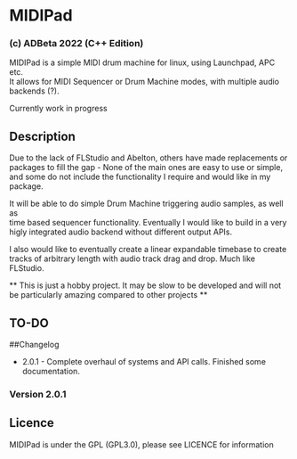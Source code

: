 # MIDIPad 
### (c) ADBeta 2022 (C++ Edition)
MIDIPad is a simple MIDI drum machine for linux, using Launchpad, APC etc.  
It allows for MIDI Sequencer or Drum Machine modes, with multiple audio   
backends (?).

Currently work in progress

## Description
Due to the lack of FLStudio and Abelton, others have made replacements or  
packages to fill the gap - None of the main ones are easy to use or simple,  
and some do not include the functionality I require and would like in my  
package.  

It will be able to do simple Drum Machine triggering audio samples, as well as  
time based sequencer functionality. Eventually I would like to build in a very  
higly integrated audio backend without different output APIs.  

I also would like to eventually create a linear expandable timebase to create  
tracks of arbitrary length with audio track drag and drop. Much like FLStudio.  

** This is just a hobby project. It may be slow to be developed and will not  
be particularly amazing compared to other projects **  

## TO-DO 


##Changelog
* 2.0.1 - Complete overhaul of systems and API calls. Finished some documentation.  


### Version 2.0.1

## Licence
MIDIPad is under the GPL (GPL3.0), please see LICENCE for information

